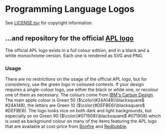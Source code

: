 # Programming Language Logos

See [LICENSE.tsv](./LICENSE.tsv) for copyright information

## …and repository for the official [APL logo](https://apl.wiki/APL_logo)

The official APL logo exists in a full colour edition, and in a black and a white monochrome version. Each one is rendered as SVG and PNG.

### Usage

There are no restrictions on the usage of the official APL logo, but for consistency, use the green logo in coloured contexts. If your design requires a single-colour logo, use either the black or white one, or recolour one of them as necessary. The colours come from [IBM's Carbon Design](https://carbondesignsystem.com/guidelines/color/overview#resources). The main apple colour is Green 50 ($\color{#24A148}\blacksquare$ #24A148), the letters are Green 10 ($\color{#DEFBE6}\blacksquare$ #DEFBE6). The logo looks nice on both dark and light backgrounds, but especially so on Green 90 ($\color{#071908}\blacksquare$ #071908) which is used as background colour on many of the items featuring the APL logo that are available at cost-price from [Bonfire](https://bonfire.com/store/apl-stuff/) and [Redbubble](https://www.redbubble.com/shop/ap/111813275).
